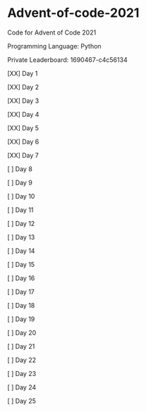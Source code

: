 # Advent-of-code-2021

Code for Advent of Code 2021

Programming Language: Python

Private Leaderboard: 1690467-c4c56134

[XX] Day 1

[XX] Day 2

[XX] Day 3

[XX] Day 4

[XX] Day 5

[XX] Day 6

[XX] Day 7

[ ] Day 8

[ ] Day 9

[ ] Day 10

[ ] Day 11

[ ] Day 12

[ ] Day 13

[ ] Day 14

[ ] Day 15

[ ] Day 16

[ ] Day 17

[ ] Day 18

[ ] Day 19

[ ] Day 20

[ ] Day 21

[ ] Day 22

[ ] Day 23

[ ] Day 24

[ ] Day 25
